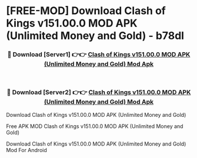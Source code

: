 # [FREE-MOD] Download Clash of Kings v151.00.0 MOD APK (Unlimited Money and Gold) - b78dl


<div align="center">
<h3>🔴 Download [Server1] 👉👉 <a href="https://apk-comot.site?title=Clash_of_Kings_v151.00.0_MOD_APK_(Unlimited_Money_and_Gold)">Clash of Kings v151.00.0 MOD APK (Unlimited Money and Gold) Mod Apk</a></h3><br>

<h3>🔴 Download [Server2] 👉👉 <a href="https://apk-comot.site?title=Clash_of_Kings_v151.00.0_MOD_APK_(Unlimited_Money_and_Gold)">Clash of Kings v151.00.0 MOD APK (Unlimited Money and Gold) Mod Apk</a></h3>
</div>



Download Clash of Kings v151.00.0 MOD APK (Unlimited Money and Gold) 

Free APK MOD Clash of Kings v151.00.0 MOD APK (Unlimited Money and Gold) 

Download Clash of Kings v151.00.0 MOD APK (Unlimited Money and Gold) Mod For Android
